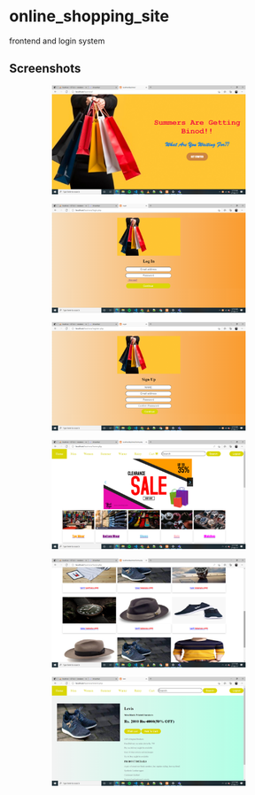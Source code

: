 # online_shopping_site
frontend and login system
## Screenshots
<p align="center">
  <img src="assets/Screenshot (385).png" width="350" title="Repository">
  </p>
  <p align="center">
  <img src="assets/Screenshot (386).png" width="350" title="Login">
</p>
<p align="center">
  <img src="assets/Screenshot (387).png" width="350" title="Upload">
  </p>
  <p align="center">
  <img src="assets/Screenshot (389).png" width="350" title="Upload">
  </p>
  <p align="center">
  <img src="assets/Screenshot (390).png" width="350" title="Login">
</p>
<p align="center">
  <img src="assets/Screenshot (391).png" width="350" title="Login">
</p>
